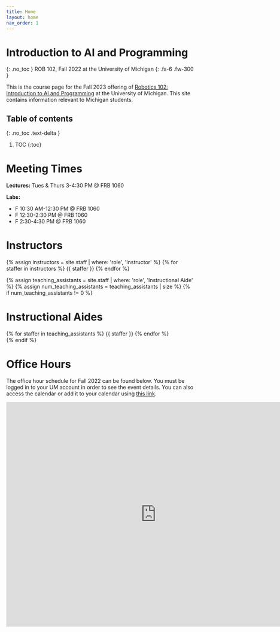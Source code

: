 ```yaml
---
title: Home
layout: home
nav_order: 1
---
```

# Introduction to AI and Programming
{: .no_toc }
ROB 102, Fall 2022 at the University of Michigan
{: .fs-6 .fw-300 }

This is the course page for the Fall 2023 offering of [Robotics 102: Introduction to AI and Programming](https://hellorob.org) at the University of Michigan. This site contains information relevant to Michigan students.

## Table of contents
{: .no_toc .text-delta }

1. TOC
{:toc}

# Meeting Times

<i class="fa-solid fa-chalkboard-user"></i> **Lectures:** Tues & Thurs 3-4:30 PM @ FRB 1060

<i class="fa-solid fa-flask"></i> **Labs:**
* F 10:30 AM-12:30 PM @ FRB 1060
* F 12:30-2:30 PM @ FRB 1060
* F 2:30-4:30 PM @ FRB 1060

# Instructors

<div class="staff-row">
{% assign instructors = site.staff | where: 'role', 'Instructor' %}
{% for staffer in instructors %}
{{ staffer }}
{% endfor %}
</div>

{% assign teaching_assistants = site.staff | where: 'role', 'Instructional Aide' %}
{% assign num_teaching_assistants = teaching_assistants | size %}
{% if num_teaching_assistants != 0 %}

# Instructional Aides

<div class="staff-row">
{% for staffer in teaching_assistants %}
{{ staffer }}
{% endfor %}
</div>
{% endif %}

# Office Hours

The office hour schedule for Fall 2022 can be found below.
You must be logged in to your UM account in order to see the event details.
You can also access the calendar or add it to your calendar using [this link](https://calendar.google.com/calendar/u/1?cid=Y18waWZjdjFmbG8ycWpsdG0wN3UzMG8yOGtkOEBncm91cC5jYWxlbmRhci5nb29nbGUuY29t).

<iframe
    src="https://calendar.google.com/calendar/embed?src=c_0ifcv1flo2qjltm07u30o28kd8%40group.calendar.google.com&ctz=America%2FDetroit"
    style="border: 0" width="800" height="600" frameborder="0" scrolling="no">
</iframe>
